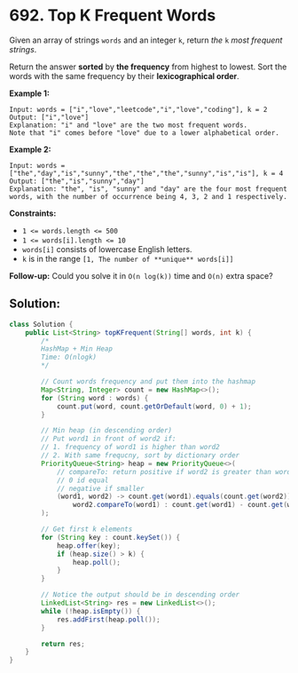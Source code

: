 # 692. Top K Frequent Words



Given an array of strings `words` and an integer `k`, return *the* `k` *most frequent strings*.

Return the answer **sorted** by **the frequency** from highest to lowest. Sort the words with the same frequency by their **lexicographical order**.

 

**Example 1:**

```
Input: words = ["i","love","leetcode","i","love","coding"], k = 2
Output: ["i","love"]
Explanation: "i" and "love" are the two most frequent words.
Note that "i" comes before "love" due to a lower alphabetical order.
```

**Example 2:**

```
Input: words = ["the","day","is","sunny","the","the","the","sunny","is","is"], k = 4
Output: ["the","is","sunny","day"]
Explanation: "the", "is", "sunny" and "day" are the four most frequent words, with the number of occurrence being 4, 3, 2 and 1 respectively.
```

 

**Constraints:**

- `1 <= words.length <= 500`
- `1 <= words[i].length <= 10`
- `words[i]` consists of lowercase English letters.
- `k` is in the range `[1, The number of **unique** words[i]]`

 

**Follow-up:** Could you solve it in `O(n log(k))` time and `O(n)` extra space?



## Solution:

```java
class Solution {
    public List<String> topKFrequent(String[] words, int k) {
        /*
        HashMap + Min Heap
        Time: O(nlogk)
        */

        // Count words frequency and put them into the hashmap
        Map<String, Integer> count = new HashMap<>();
        for (String word : words) {
            count.put(word, count.getOrDefault(word, 0) + 1);
        }

        // Min heap (in descending order)
        // Put word1 in front of word2 if:
        // 1. frequency of word1 is higher than word2
        // 2. With same frequcny, sort by dictionary order 
        PriorityQueue<String> heap = new PriorityQueue<>(
            // compareTo: return positive if word2 is greater than word1
            // 0 id equal
            // negative if smaller
            (word1, word2) -> count.get(word1).equals(count.get(word2)) ?
                word2.compareTo(word1) : count.get(word1) - count.get(word2)
        );

        // Get first k elements
        for (String key : count.keySet()) {
            heap.offer(key);
            if (heap.size() > k) {
                heap.poll();
            }
        }

        // Notice the output should be in descending order
        LinkedList<String> res = new LinkedList<>();
        while (!heap.isEmpty()) {
            res.addFirst(heap.poll());
        }

        return res;
    }
}
```

